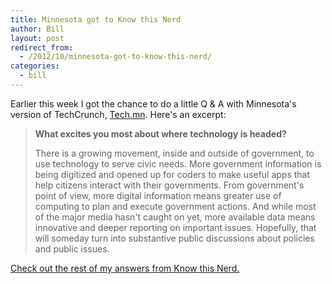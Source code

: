```yaml
---
title: Minnesota got to Know this Nerd
author: Bill
layout: post
redirect_from:
  - /2012/10/minnesota-got-to-know-this-nerd/
categories:
  - bill
---
```

Earlier this week I got the chance to do a little Q & A with Minnesota's
version of TechCrunch, [Tech.mn][1]. Here's an excerpt:

> **What excites you most about where technology is headed?**
> 
> There is a growing movement, inside and outside of government, to use
> technology to serve civic needs. More government information is being
> digitized and opened up for coders to make useful apps that help citizens
> interact with their governments. From government's point of view, more
> digital information means greater use of computing to plan and execute
> government actions. And while most of the major media hasn't caught on yet,
> more available data means innovative and deeper reporting on important
> issues. Hopefully, that will someday turn into substantive public discussions
> about policies and public issues.

[Check out the rest of my answers from Know this Nerd.][2]

 [1]: http://www.tech.mn
 [2]: http://tech.mn/news/2012/10/03/know-this-nerd-william-bushey/
